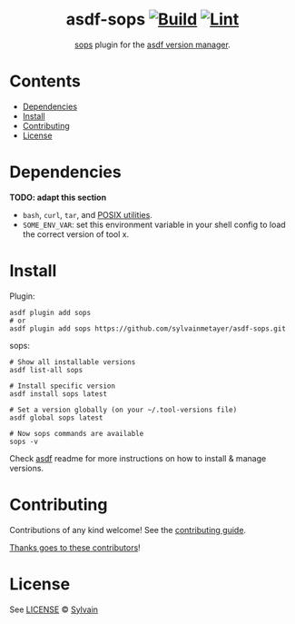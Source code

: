 <div align="center">

# asdf-sops [![Build](https://github.com/sylvainmetayer/asdf-sops/actions/workflows/build.yml/badge.svg)](https://github.com/sylvainmetayer/asdf-sops/actions/workflows/build.yml) [![Lint](https://github.com/sylvainmetayer/asdf-sops/actions/workflows/lint.yml/badge.svg)](https://github.com/sylvainmetayer/asdf-sops/actions/workflows/lint.yml)

[sops](https://github.com/getsops/sops/) plugin for the [asdf version manager](https://asdf-vm.com).

</div>

# Contents

- [Dependencies](#dependencies)
- [Install](#install)
- [Contributing](#contributing)
- [License](#license)

# Dependencies

**TODO: adapt this section**

- `bash`, `curl`, `tar`, and [POSIX utilities](https://pubs.opengroup.org/onlinepubs/9699919799/idx/utilities.html).
- `SOME_ENV_VAR`: set this environment variable in your shell config to load the correct version of tool x.

# Install

Plugin:

```shell
asdf plugin add sops
# or
asdf plugin add sops https://github.com/sylvainmetayer/asdf-sops.git
```

sops:

```shell
# Show all installable versions
asdf list-all sops

# Install specific version
asdf install sops latest

# Set a version globally (on your ~/.tool-versions file)
asdf global sops latest

# Now sops commands are available
sops -v
```

Check [asdf](https://github.com/asdf-vm/asdf) readme for more instructions on how to
install & manage versions.

# Contributing

Contributions of any kind welcome! See the [contributing guide](contributing.md).

[Thanks goes to these contributors](https://github.com/sylvainmetayer/asdf-sops/graphs/contributors)!

# License

See [LICENSE](LICENSE) © [Sylvain](https://github.com/sylvainmetayer/)
